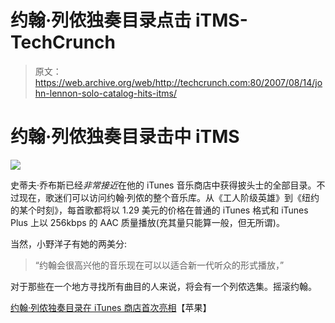 # 约翰·列侬独奏目录点击 iTMS-TechCrunch

> 原文：<https://web.archive.org/web/http://techcrunch.com:80/2007/08/14/john-lennon-solo-catalog-hits-itms/>

# 约翰·列侬独奏目录击中 iTMS

![](img/6e3be504ede4ae3059dff9be6b9d5cb6.png)

史蒂夫·乔布斯已经*非常接近*在他的 iTunes 音乐商店中获得披头士的全部目录。不过现在，歌迷们可以访问约翰·列侬的整个音乐库。从《工人阶级英雄》到《纽约的某个时刻》，每首歌都将以 1.29 美元的价格在普通的 iTunes 格式和 iTunes Plus 上以 256kbps 的 AAC 质量播放(充其量只能算一般，但无所谓)。

当然，小野洋子有她的两美分:

> “约翰会很高兴他的音乐现在可以以适合新一代听众的形式播放，”

对于那些在一个地方寻找所有曲目的人来说，将会有一个列侬选集。摇滚约翰。

[约翰·列侬独奏目录在 iTunes 商店首次亮相](https://web.archive.org/web/20201125131841/http://www.apple.com/pr/library/2007/08/14itunes.html)【苹果】